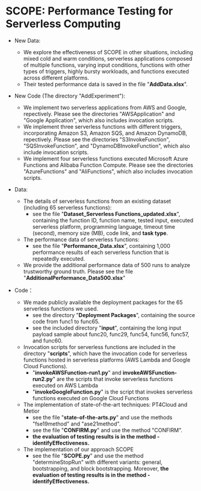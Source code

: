 # SCOPE: Performance Testing for Serverless Computing

- New Data:
    - We explore the effectiveness of SCOPE in other situations, including mixed cold and warm conditions, serverless applications composed of multiple functions, varying input conditions, functions with other types of triggers, highly bursty workloads, and functions executed across different platforms.
    - Their tested performance data is saved in the file "**AddData.xlsx**".

- New Code (The directory "AddExperiment"):
    - We implement two serverless applications from AWS and Google, repectively. Please see the directories "AWSApplication" and "Google Application", which also includes invocation scripts.
    - We implement three serverless functions with different triggers, incorporating Amazon S3, Amazon SQS, and Amazon DynamoDB, repectively. Please see the directories "S3InvokeFunction", "SQSInvokeFunction", and "DynamoDBInvokeFunction", which also include invocation scripts.
    - We implement four serverless functions executed Microsoft Azure Functions and Alibaba Function Compute. Please see the directories "AzureFunctions" and "AliFunctions", which also includes invocation scripts.


- Data:
    - The details of serverless functions from an existing dataset (including 65 serverless functions):
        - see the file "**Dataset_Serverless Functions_updated.xlsx**", containing the function ID, function name, tested input, executed serverless platform, programming language, timeout time (second), memory size (MB), code link, and **task type**.
    - The performance data of serverless functions:
        - see the file "**Performance_Data.xlsx**", containing 1,000 performance results of each serverless function that is repeatedly executed.
    - We provide the additional performance data of 500 runs to analyze trustworthy ground truth. Please see the file "**AdditionalPerformance_Data500.xlsx**"
      

- Code：
    - We made publicly available the deployment packages for the 65 serverless functions we used.
        - see the directory "**Deployment Packages**", containing the source code from func1 to func65.
        - see the included directory "**input**", containing the long input payload sample about func20, func29, func54, func56, func57, and func60.
    - Invocation scripts for serverless functions are included in the directory "**scripts**", which have the invocation code for serverless functions hosted in serverless platforms (AWS Lambda and Google Cloud Functions).
      - "**invokeAWSFunction-run1.py**" and **invokeAWSFunction-run2.py**" are the scripts that invoke serverless functions executed on AWS Lambda
      - "**invokeGoogleFunction.py**" is the script that invokes serverless functions executed on Google Cloud Functions
    - The implementation of state-of-the-art techniques: PT4Cloud and Metior
        - see the file "**state-of-the-arts.py**" and use the methods "fse19method" and "ase21method".
        - see the file "**CONFIRM.py**" and use the method "CONFIRM".
        - **the evaluation of testing results is in the method - identifyEffectiveness.**
    -  The implementation of our approach SCOPE
        - see the file "**SCOPE.py**" and use the method "determineStopRun" with different variants: general, bootstrapping, and block bootstrapping. Moreover, **the evaluation of testing results is in the method - identifyEffectiveness.**
        
 
